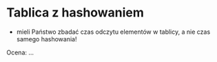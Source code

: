 # Tablica z hashowaniem

- mieli Państwo zbadać czas odczytu elementów w tablicy, a nie czas samego hashowania!

Ocena: ...
